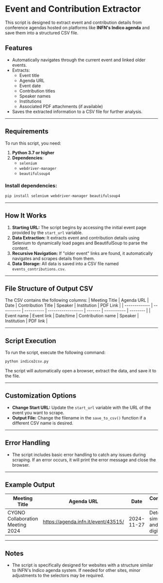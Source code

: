 # Event and Contribution Extractor

This script is designed to extract event and contribution details from conference agendas hosted on platforms like **INFN's Indico agenda** and save them into a structured CSV file.

## Features
- Automatically navigates through the current event and linked older events.
- Extracts:
  - Event title
  - Agenda URL
  - Event date
  - Contribution titles
  - Speaker names
  - Institutions
  - Associated PDF attachments (if available)
- Saves the extracted information to a CSV file for further analysis.

---

## Requirements
To run this script, you need:

1. **Python 3.7 or higher**
2. **Dependencies**:
    - `selenium`
    - `webdriver-manager`
    - `beautifulsoup4`

### Install dependencies:
```bash
pip install selenium webdriver-manager beautifulsoup4
```

---

## How It Works

1. **Starting URL:** The script begins by accessing the initial event page provided by the `start_url` variable.
2. **Data Extraction:** It extracts event and contribution details using Selenium to dynamically load pages and BeautifulSoup to parse the content.
3. **Recursive Navigation:** If "older event" links are found, it automatically navigates and scrapes details from them.
4. **Data Storage:** All data is saved into a CSV file named `events_contributions.csv`.

---

## File Structure of Output CSV
The CSV contains the following columns:
| Meeting Title | Agenda URL | Date       | Contribution Title | Speaker | Institution | PDF Link |
| ------------- | ---------- | ---------- | ------------------ | ------- | ----------- | -------- |
| Event name    | Event link | Date/time  | Contribution name  | Speaker | Institution | PDF link |

---

## Script Execution
To run the script, execute the following command:
```bash
python indico2csv.py
```

The script will automatically open a browser, extract the data, and save it to the file.

---

## Customization Options
- **Change Start URL:** Update the `start_url` variable with the URL of the event you want to scrape.
- **Output File:** Change the filename in the `save_to_csv()` function if a different CSV name is desired.

---

## Error Handling
- The script includes basic error handling to catch any issues during scraping. If an error occurs, it will print the error message and close the browser.

---

## Example Output
| Meeting Title                  | Agenda URL                                         | Date       | Contribution Title                 | Speaker      | Institution                           | PDF Link                                                                                          |
| ------------------------------ | ------------------------------------------------- | ---------- | ---------------------------------- | -------------| ------------------------------------- | ----------------------------------------------------------------------------------------------- |
| CYGNO Collaboration Meeting 2024 | https://agenda.infn.it/event/43515/                | 2024-11-27 | Detector simulation and digitization | Pietro Meloni | Istituto Nazionale di Fisica Nucleare | https://agenda.infn.it/event/43515/contributions/249944/attachments/128808/191057/Detector%20Simulation%20-%20Digitization%20-%202.pdf |

---

## Notes
- The script is specifically designed for websites with a structure similar to INFN's Indico agenda system. If needed for other sites, minor adjustments to the selectors may be required.
